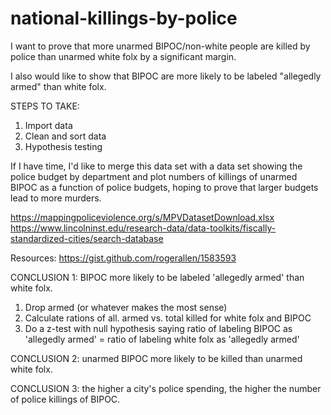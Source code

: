 # national-killings-by-police

I want to prove that more unarmed BIPOC/non-white people are killed by police than unarmed white folx by a significant margin.

I also would like to show that BIPOC are more likely to be labeled "allegedly armed" than white folx.

STEPS TO TAKE:
1) Import data
2) Clean and sort data
3) Hypothesis testing

If I have time, I'd like to merge this data set with a data set showing the police budget by department and plot numbers of killings of unarmed BIPOC as a function of police budgets, hoping to prove that larger budgets lead to more murders.

https://mappingpoliceviolence.org/s/MPVDatasetDownload.xlsx
https://www.lincolninst.edu/research-data/data-toolkits/fiscally-standardized-cities/search-database

Resources:
https://gist.github.com/rogerallen/1583593

CONCLUSION 1: BIPOC more likely to be labeled 'allegedly armed' than white folx.
1) Drop armed (or whatever makes the most sense)
2) Calculate rations of all. armed vs. total killed for white folx and BIPOC
3) Do a z-test with null hypothesis saying ratio of labeling BIPOC as 'allegedly armed'  = ratio of labeling white folx as 'allegedly armed'

CONCLUSION 2: unarmed BIPOC more likely to be killed than unarmed white folx.

CONCLUSION 3: the higher a city's police spending, the higher the number of police killings of BIPOC.

